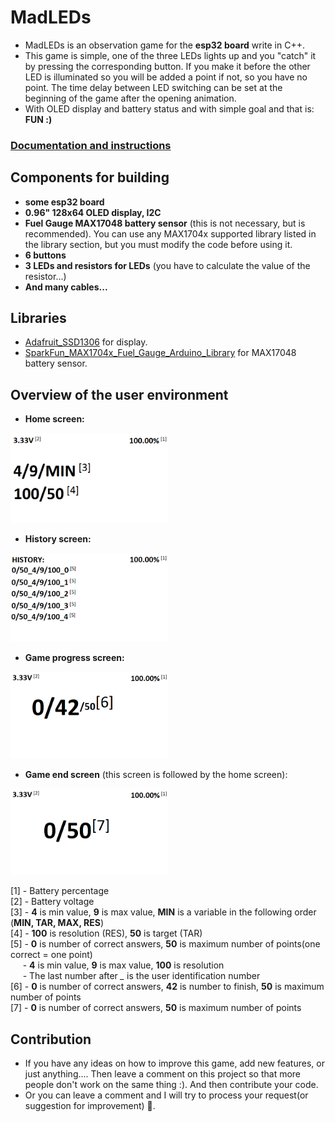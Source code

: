 # MadLEDs
- MadLEDs is an observation game for the **esp32 board** write in C++.
- This game is simple, one of the three LEDs lights up and you "catch" it by pressing the corresponding button. If you make it before the other LED is illuminated so you will be added a point if not, so you have no point. The time delay between LED switching can be set at the beginning of the game after the opening animation.
- With OLED display and battery status and with simple goal and that is: **FUN :)**
### [Documentation and instructions](https://pchelium.github.io/)

## Components for building
- **some esp32 board**
- **0.96" 128x64 OLED display, I2C**
- **Fuel Gauge MAX17048 battery sensor** (this is not necessary, but is recommended). You can use any MAX1704x supported library listed in the library section, but you must modify the code before using it.
- **6 buttons**
- **3 LEDs and resistors for LEDs** (you have to calculate the value of the resistor...)
- **And many cables...**
## Libraries
- [Adafruit_SSD1306](https://github.com/adafruit/Adafruit_SSD1306) for display.
- [SparkFun_MAX1704x_Fuel_Gauge_Arduino_Library](https://github.com/sparkfun/SparkFun_MAX1704x_Fuel_Gauge_Arduino_Library) for MAX17048 battery sensor.
## Overview of the user environment

- **Home screen:**<br>
<img src="imgs/explanations1.png" style="width:50%">

- **History screen:**<br>
<img src="imgs/explanations2.png" style="width:50%">

- **Game progress screen:**<br>
<img src="imgs/explanations3.png" style="width:50%">

- **Game end screen** (this screen is followed by the home screen):<br>
<img src="imgs/explanations4.png" style="width:50%">

\[1] - Battery percentage <br>
\[2] - Battery voltage <br>
\[3] - **4** is min value, **9** is max value, **MIN** is a variable in the following order (**MIN, TAR, MAX, RES**)  <br>
\[4] - **100**  is resolution (RES), **50** is target (TAR) <br>
\[5] - **0** is number of correct answers, **50** is maximum number of points(one correct = one point) <br>
&nbsp;&nbsp;&nbsp;&nbsp;&nbsp;- **4** is min value, **9** is max value, **100** is resolution <br>
&nbsp;&nbsp;&nbsp;&nbsp;&nbsp;- The last number after *_* is the user identification number <br>
\[6] - **0** is number of correct answers, **42** is number to finish, **50** is maximum number of points <br>
\[7] - **0** is number of correct answers, **50** is maximum number of points <br>
## Contribution
- If you have any ideas on how to improve this game, add new features, or just anything.... Then leave a comment on this project so that more people don't work on the same thing :). And then contribute your code.
- Or you can leave a comment and I will try to process your request(or suggestion for improvement) :slightly_smiling_face:.
